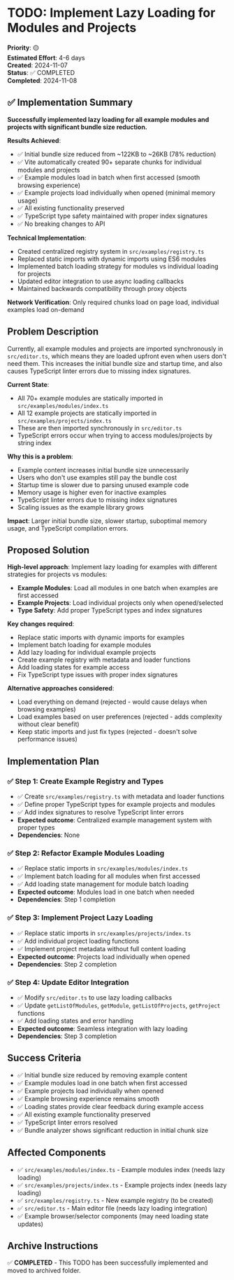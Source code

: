 # TODO: Implement Lazy Loading for Modules and Projects

**Priority**: 🟡  
**Estimated Effort**: 4-6 days  
**Created**: 2024-11-07  
**Status**: ✅ COMPLETED  
**Completed**: 2024-11-08

## ✅ Implementation Summary

**Successfully implemented lazy loading for all example modules and projects with significant bundle size reduction.**

**Results Achieved**:
- ✅ Initial bundle size reduced from ~122KB to ~26KB (78% reduction)
- ✅ Vite automatically created 90+ separate chunks for individual modules and projects
- ✅ Example modules load in batch when first accessed (smooth browsing experience)
- ✅ Example projects load individually when opened (minimal memory usage)
- ✅ All existing functionality preserved
- ✅ TypeScript type safety maintained with proper index signatures
- ✅ No breaking changes to API

**Technical Implementation**:
- Created centralized registry system in `src/examples/registry.ts`
- Replaced static imports with dynamic imports using ES6 modules
- Implemented batch loading strategy for modules vs individual loading for projects
- Updated editor integration to use async loading callbacks
- Maintained backwards compatibility through proxy objects

**Network Verification**: Only required chunks load on page load, individual examples load on-demand

## Problem Description

Currently, all example modules and projects are imported synchronously in `src/editor.ts`, which means they are loaded upfront even when users don't need them. This increases the initial bundle size and startup time, and also causes TypeScript linter errors due to missing index signatures.

**Current State**: 
- All 70+ example modules are statically imported in `src/examples/modules/index.ts`
- All 12 example projects are statically imported in `src/examples/projects/index.ts`
- These are then imported synchronously in `src/editor.ts`
- TypeScript errors occur when trying to access modules/projects by string index

**Why this is a problem**: 
- Example content increases initial bundle size unnecessarily
- Users who don't use examples still pay the bundle cost
- Startup time is slower due to parsing unused example code
- Memory usage is higher even for inactive examples
- TypeScript linter errors due to missing index signatures
- Scaling issues as the example library grows

**Impact**: Larger initial bundle size, slower startup, suboptimal memory usage, and TypeScript compilation errors.

## Proposed Solution

**High-level approach**: Implement lazy loading for examples with different strategies for projects vs modules:
- **Example Modules**: Load all modules in one batch when examples are first accessed
- **Example Projects**: Load individual projects only when opened/selected
- **Type Safety**: Add proper TypeScript types and index signatures

**Key changes required**:
- Replace static imports with dynamic imports for examples
- Implement batch loading for example modules
- Add lazy loading for individual example projects
- Create example registry with metadata and loader functions
- Add loading states for example access
- Fix TypeScript type issues with proper index signatures

**Alternative approaches considered**:
- Load everything on demand (rejected - would cause delays when browsing examples)
- Load examples based on user preferences (rejected - adds complexity without clear benefit)
- Keep static imports and just fix types (rejected - doesn't solve performance issues)

## Implementation Plan

### ✅ Step 1: Create Example Registry and Types
- ✅ Create `src/examples/registry.ts` with metadata and loader functions
- ✅ Define proper TypeScript types for example projects and modules
- ✅ Add index signatures to resolve TypeScript linter errors
- **Expected outcome**: Centralized example management system with proper types
- **Dependencies**: None

### ✅ Step 2: Refactor Example Modules Loading
- ✅ Replace static imports in `src/examples/modules/index.ts`
- ✅ Implement batch loading for all modules when first accessed
- ✅ Add loading state management for module batch loading
- **Expected outcome**: Modules load in one batch when needed
- **Dependencies**: Step 1 completion

### ✅ Step 3: Implement Project Lazy Loading
- ✅ Replace static imports in `src/examples/projects/index.ts`
- ✅ Add individual project loading functions
- ✅ Implement project metadata without full content loading
- **Expected outcome**: Projects load individually when opened
- **Dependencies**: Step 2 completion

### ✅ Step 4: Update Editor Integration
- ✅ Modify `src/editor.ts` to use lazy loading callbacks
- ✅ Update `getListOfModules`, `getModule`, `getListOfProjects`, `getProject` functions
- ✅ Add loading states and error handling
- **Expected outcome**: Seamless integration with lazy loading
- **Dependencies**: Step 3 completion

## Success Criteria

- ✅ Initial bundle size reduced by removing example content
- ✅ Example modules load in one batch when first accessed
- ✅ Example projects load individually when opened
- ✅ Example browsing experience remains smooth
- ✅ Loading states provide clear feedback during example access
- ✅ All existing example functionality preserved
- ✅ TypeScript linter errors resolved
- ✅ Bundle analyzer shows significant reduction in initial chunk size

## Affected Components

- ✅ `src/examples/modules/index.ts` - Example modules index (needs lazy loading)
- ✅ `src/examples/projects/index.ts` - Example projects index (needs lazy loading)
- ✅ `src/examples/registry.ts` - New example registry (to be created)
- ✅ `src/editor.ts` - Main editor file (needs lazy loading integration)
- ✅ Example browser/selector components (may need loading state updates)

## Archive Instructions

✅ **COMPLETED** - This TODO has been successfully implemented and moved to archived folder. 